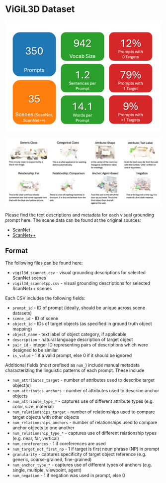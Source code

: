 # ViGiL3D Dataset

![ViGiL3D Dataset Statistics](../docs/static/images/dataset_statistics.png)

![ViGiL3D Dataset Examples](../docs/static/images/examples.png)

Please find the text descriptions and metadata for each visual grounding prompt here. The scene data can be found at
the original sources:

* [ScanNet](http://www.scan-net.org/)
* [ScanNet++](https://kaldir.vc.in.tum.de/scannetpp/)

## Format

The following files can be found here:
* `vigil3d_scannet.csv` - visual grounding descriptions for selected ScanNet scenes
* `vigil3d_scannetpp.csv` - visual grounding descriptions for selected ScanNet++ scenes

Each CSV includes the following fields:
* `prompt_id` - ID of prompt (ideally, should be unique across scene datasets)
* `scene_id` - ID of scene
* `object_id` - IDs of target objects (as specified in ground truth object mapping)
* `object_name` - text label of object category, if applicable
* `description` - natural language description of target object
* `pair_id` - integer ID representing pairs of descriptions which were designed to be similar
* `is_valid` - 1 if a valid prompt, else 0 if it should be ignored

Additional fields (most prefixed as `num_`) include manual metadata characterizing the linguistic patterns of each prompt.
These include
* `num_attributes_target` - number of attributes used to describe target object(s)
* `num_attributes_anchors` - number of attributes used to describe anchor objects
* `num_attribute_type_*` - captures use of different attribute types (e.g. color, size, material)
* `num_relationships_target` - number of relationships used to compare target objects with other objects
* `num_relationships_anchors` - number of relationships used to compare anchor objects to one another
* `num_relationship_type_*` - captures use of different relationship types (e.g. near, far, vertical)
* `num_coreferences` - 1 if coreferences are used
* `num_target_not_first_np` - 1 if target is first noun phrase (NP) in prompt
* `granularity` - captures specificity of target object reference (e.g. generic, coarse-grained, fine-grained)
* `num_anchor_type_*` - captures use of different types of anchors (e.g. single, multiple, viewpoint, agent)
* `num_negation` - 1 if negation was used in prompt, else 0
